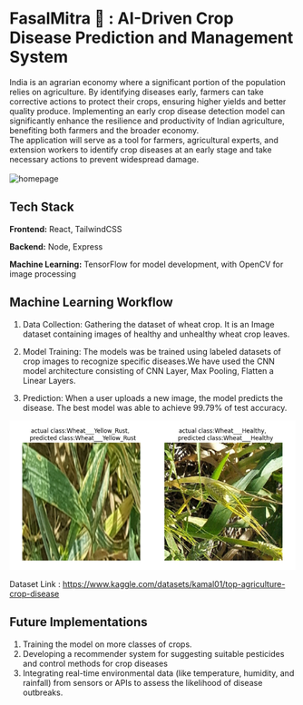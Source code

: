 # FasalMitra 🌱 : AI-Driven Crop Disease Prediction and Management System 

India is an agrarian economy where a significant portion of the population relies on agriculture. By identifying diseases early, farmers can take corrective actions to protect their crops, ensuring higher yields and better quality produce. 
Implementing an early crop disease detection model can significantly enhance the resilience and productivity of Indian agriculture, benefiting both farmers and the broader economy.
<br>
The application will serve as a tool for farmers, agricultural experts, and extension workers to identify crop diseases at an early stage and take necessary actions to prevent widespread damage. 
<br><br>
<img src = "fasalmitra_homepgae-ezgif.com-cut.gif" alt="homepage">


## Tech Stack

**Frontend:** React, TailwindCSS

**Backend:** Node, Express

**Machine Learning:** TensorFlow for model development, with OpenCV for image processing


## Machine Learning Workflow
1. Data Collection: Gathering the dataset of wheat crop. It is an Image dataset containing images of healthy and unhealthy wheat crop leaves.

2. Model Training: The  models was be trained using labeled datasets of crop images to recognize specific diseases.We have used the CNN model architecture consisting of CNN Layer, Max Pooling, Flatten a Linear Layers. 

3. Prediction: When a user uploads a new image, the model predicts the disease. The best model was able to achieve 99.79% of test accuracy.
<img src="Screenshot 2024-08-31 182838.png" alt="batch of image"/>

Dataset Link : https://www.kaggle.com/datasets/kamal01/top-agriculture-crop-disease

## Future Implementations
1) Training the model on more classes of crops.
2) Developing a recommender system for suggesting suitable pesticides and control methods for crop diseases
3) Integrating real-time environmental data (like temperature, humidity, and rainfall) from sensors or APIs to assess the likelihood of disease outbreaks.
